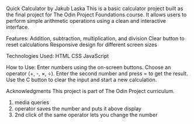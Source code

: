 Quick Calculator by Jakub Laska
This is a basic calculator project built as the final project for The Odin Project Foundations course. It allows users to perform simple arithmetic operations using a clean and interactive interface.

Features:
Addition, subtraction, multiplication, and division
Clear button to reset calculations
Responsive design for different screen sizes

Technologies Used:
HTML
CSS
JavaScript

How to Use:
Enter numbers using the on-screen buttons.
Choose an operator (+, -, ×, ÷).
Enter the second number and press = to get the result.
Use the C button to clear the input and start a new calculation.


Acknowledgments
This project is part of The Odin Project curriculum.

<!-- 
_______/\\\\\\\_______/\\\_____________        
 ______\/////\\\______\/\\\_____________       
  __________\/\\\______\/\\\_____________      
   __________\/\\\______\/\\\_____________     
    __________\/\\\______\/\\\_____________    
     __________\/\\\______\/\\\_____________   
      ___/\\\___\/\\\______\/\\\_____________  
       __\//\\\\\\\\\_______\/\\\\\\\\\\\\\___ 
        ___\/////////________\/////////////____ 
-->


1. media queries
2. operator saves the number and puts it above display
3. 2nd click of the same operator lets you change the number